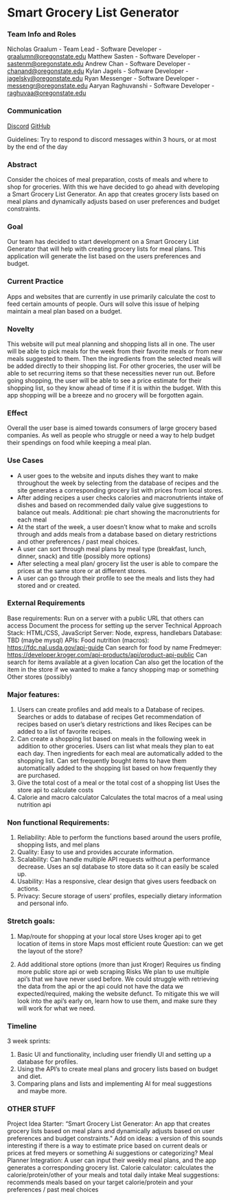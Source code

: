 # **Smart Grocery List Generator**
### Team Info and Roles
Nicholas Graalum - Team Lead - Software Developer - graalumn@oregonstate.edu
Matthew Sasten - Software Developer - sastenm@oregonstate.edu
Andrew Chan - Software Developer - chanand@oregonstate.edu
Kylan Jagels - Software Developer - jagelsky@oregonstate.edu
Ryan Messenger - Software Developer - messengr@oregonstate.edu
Aaryan Raghuvanshi - Software Developer - raghuvaa@oregonstate.edu
### Communication
[Discord](https://discord.gg/zDAX2vdA)
[GitHub](https://github.com/NicholasGraalum/CS362-Project)

Guidelines: Try to respond to discord messages within 3 hours, or at most by the end of the day
### Abstract
Consider the choices of meal preparation, costs of meals and where to shop for groceries. With this we have decided to go ahead with developing a Smart Grocery List Generator. An app that creates grocery lists based on meal plans and dynamically adjusts based on user preferences and budget constraints.
### Goal
Our team has decided to start development on a Smart Grocery List Generator that will help with creating grocery lists for meal plans. This application will generate the list based on the users preferences and budget. 
### Current Practice
Apps and websites that are currently in use primarily calculate the cost to feed certain amounts of people. Ours will solve this issue of helping maintain a meal plan based on a budget.
### Novelty
This website will put meal planning and shopping lists all in one. The user will be able to pick meals for the week from their favorite meals or from new meals suggested to them. Then the ingredients from the selected meals will be added directly to their shopping list. For other groceries, the user will be able to set recurring items so that these necessities never run out. Before going shopping, the user will be able to see a price estimate for their shopping list, so they know ahead of time if it is within the budget. With this app shopping will be a breeze and no grocery will be forgotten again. 
### Effect
Overall the user base is aimed towards consumers of large grocery based companies. As well as people who struggle or need a way to help budget their spendings on food while keeping a meal plan.


### Use Cases
- A user goes to the website and inputs dishes they want to make throughout the week by selecting from the database of recipes and the site generates a corresponding grocery list with prices from local stores. 
- After adding recipes a user checks calories and macronutrients intake of dishes and based on recommended daily value give suggestions to balance out meals. 
Additional: pie chart showing the macronutrients for each meal
- At the start of the week, a user doesn’t know what to make and scrolls through and adds meals from a database based on dietary restrictions and other preferences / past meal choices.
- A user can sort through meal plans by meal type (breakfast, lunch, dinner, snack) and title (possibly more options)
- After selecting a meal plan/ grocery list the user is able to compare the prices at the same store or at different stores.
- A user can go through their profile to see the meals and lists they had stored and or created.  

### External Requirements
Base requirements:
Run on a server with a public URL that others can access 
Document the process for setting up the server
Technical Approach
Stack:
HTML/CSS, JavaScript
Server:
Node, express, handlebars
Database:
TBD (maybe mysql)
APIs:
Food nutrition (macros): https://fdc.nal.usda.gov/api-guide 
Can search for food by name
Fredmeyer: https://developer.kroger.com/api-products/api/product-api-public 
Can search for items available at a given location
Can also get the location of the item in the store if we wanted to make a fancy shopping map or something  
Other stores (possibly)

### Major features:
1. Users can create profiles and add meals to a Database of recipes. 
Searches or adds to database of recipes
Get recommendation of recipes based on user’s dietary restrictions and likes
Recipes can be added to a list of favorite recipes. 
2. Can create a shopping list based on meals in the following week in addition to other groceries.
Users can list what meals they plan to eat each day. Then ingredients for each meal are automatically added to the shopping list. 
Can set frequently bought items to have them automatically added to the shopping list based on how frequently they are purchased. 
3. Give the total cost of a meal or the total cost of a shopping list
Uses the store api to calculate costs
4. Calorie and macro calculator 
Calculates the total macros of a meal using nutrition api

### Non functional Requirements:
1. Reliability: Able to perform the functions based around the users profile, shopping lists, and mel plans
2. Quality: Easy to use and provides accurate information.
3. Scalability: Can handle multiple API requests without a performance decrease. Uses an sql database to store data so it can easily be scaled up.
4. Usability: Has a responsive, clear design that gives users feedback on actions.
5. Privacy: Secure storage of users’ profiles, especially dietary information and personal info.

### Stretch goals:
1. Map/route for shopping at your local store
Uses kroger api to get location of items in store
Maps most efficient route
Question: can we get the layout of the store?

2. Add additional store options (more than just Kroger)
Requires us finding more public store api or web scraping 
Risks
We plan to use multiple api’s that we have never used before. We could struggle with retrieving the data from the api or the api could not have the data we expected/required, making the website defunct. To mitigate this we will look into the api’s early on, learn how to use them, and make sure they will work for what we need. 
### Timeline
3 week sprints:
1. Basic UI and functionality, including user friendly UI and setting up a database for profiles. 
2. Using the API’s to create meal plans and grocery lists based on budget and diet. 
3. Comparing plans and lists and implementing AI for meal suggestions and maybe more.

### OTHER STUFF 
Project Idea Starter: “Smart Grocery List Generator: An app that creates grocery lists based on meal plans and dynamically adjusts based on user preferences and budget constraints." 
Add on ideas:
a version of this sounds interesting if there is a way to estimate price based on current deals or prices at fred meyers or something
Ai suggestions or categorizing?
Meal Planner Integration: A user can input their weekly meal plans, and the app generates a corresponding grocery list. 
Calorie calculator: calculates the calorie/protein/other of your meals and total daily intake
Meal suggestions: recommends meals based on your target calorie/protein and your preferences / past meal choices
